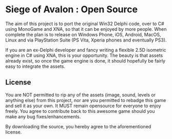 # Siege of Avalon : Open Source

The aim of this project is to port the original Win32 Delphi code, over to C# using MonoGame and XNA, so that it can be enjoyed by more people. When complete the plan is to release on Windows Phone, iOS, Android, MacOS, Linux and via PlayStation Suite (PS Vita, Xperia phones and eventually PS3).

If you are an ex-Delphi developer and fancy writing a flexible 2.5D isometric engine in C# using XNA, this is your opportunity. The beauty is that assets already exist, so once the game engine is done, it should hopefully be fairly easy to integrate the assets.

License
-------
You are NOT permitted to rip any of the assets (image, sound, levels or anything else) from this project, 
nor are you permitted to rebadge this game and sell it as your own.
It MUST remain opensource for everyone to enjoy freely.
You agree to contribute back to this awesome game should you make any bug fixes/enhancements.

By downloading the source, you hereby agree to the aforementioned license.
